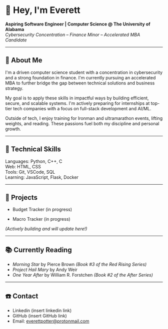 # 👋 Hey, I'm Everett

**Aspiring Software Engineer | Computer Science @ The University of Alabama**  
*Cybersecurity Concentration – Finance Minor – Accelerated MBA Candidate*

---

## 🦌 About Me

I'm a driven computer science student with a concentration in cybersecurity and a strong foundation in finance. I'm currently pursuing an accelerated MBA to further bridge the gap between technical solutions and business strategy.

My goal is to apply these skills in impactful ways by building efficient, secure, and scalable systems. I'm actively preparing for internships at top-tier tech companies with a focus on full-stack development and AI/ML.

Outside of tech, I enjoy training for Ironman and ultramarathon events, lifting weights, and reading. These passions fuel both my discipline and personal growth.

---

## 👾 Technical Skills

Languages: Python, C++, C  
Web: HTML, CSS  
Tools: Git, VSCode, SQL  
Learning: JavaScript, Flask, Docker

---

## 🚀 Projects

- Budget Tracker (in progress)

- Macro Tracker (in progress)

*(Actively building and will update here!)*

---

## 📚 Currently Reading 

- *Morning Star* by Pierce Brown *(Book #3 of the Red Rising Series)*
- *Project Hail Mary* by Andy Weir
- *One Year After* by William R. Forstchen *(Book #2 of the After Series)*

---

## ☎️ Contact

- Linkedin (insert linkedin link)
- GitHub (insert GitHub link)
- Email: everettpotter@protonmail.com
